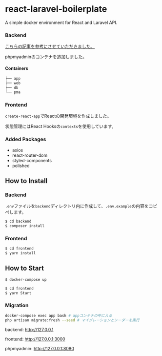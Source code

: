 # react-laravel-boilerplate

A simple docker environment for React and Laravel API.

### Backend

[こちらの記事を参考にさせていただきました。](https://qiita.com/ucan-lab/items/5fc1281cd8076c8ac9f4)

phpmyadminのコンテナを追加しました。

#### Containers

```bash
├── app
├── web
├── db
└── pma
```

### Frontend

`create-react-app`でReactの開発環境を作成しました。

状態管理にはReact Hooksの`contexts`を使用しています。

### Added Packages

- axios
- react-router-dom
- styled-components
- polished

## How to Install

### Backend

`.env`ファイルを`backend`ディレクトリ内に作成して、`.env.example`の内容をコピペします。

```bash
$ cd backend
$ composer install
```

### Frontend

```bash
$ cd frontend
$ yarn install
```

## How to Start

```bash
$ docker-compose up
```

```bash
$ cd frontend
$ yarn Start
```

### Migration

```bash
docker-compose exec app bash # appコンテナの中に入る
php artisan migrate:fresh --seed # マイグレーションとシーダーを実行
```

backend: http://127.0.0.1

frontend: http://127.0.0.1:3000

phpmyadmin: http://127.0.0.1:8080